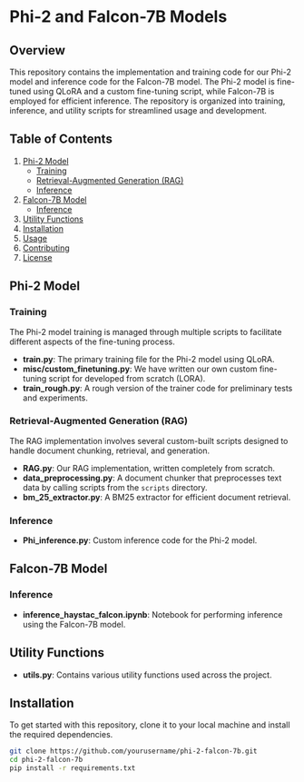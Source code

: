 # Phi-2 and Falcon-7B Models

## Overview

This repository contains the implementation and training code for our Phi-2 model and inference code for the Falcon-7B model. The Phi-2 model is fine-tuned using QLoRA and a custom fine-tuning script, while Falcon-7B is employed for efficient inference. The repository is organized into training, inference, and utility scripts for streamlined usage and development.

## Table of Contents

1. [Phi-2 Model](#phi-2-model)
    - [Training](#training)
    - [Retrieval-Augmented Generation (RAG)](#retrieval-augmented-generation-rag)
    - [Inference](#inference)
2. [Falcon-7B Model](#falcon-7b-model)
    - [Inference](#inference-1)
3. [Utility Functions](#utility-functions)
4. [Installation](#installation)
5. [Usage](#usage)
6. [Contributing](#contributing)
7. [License](#license)

## Phi-2 Model

### Training

The Phi-2 model training is managed through multiple scripts to facilitate different aspects of the fine-tuning process.

- **train.py**: The primary training file for the Phi-2 model using QLoRA.
- **misc/custom_finetuning.py**: We have written our own custom fine-tuning script for developed from scratch (LORA).
- **train_rough.py**: A rough version of the trainer code for preliminary tests and experiments.

### Retrieval-Augmented Generation (RAG)

The RAG implementation involves several custom-built scripts designed to handle document chunking, retrieval, and generation.

- **RAG.py**: Our RAG implementation, written completely from scratch.
- **data_preprocessing.py**: A document chunker that preprocesses text data by calling scripts from the `scripts` directory.
- **bm_25_extractor.py**: A BM25 extractor for efficient document retrieval.

### Inference

- **Phi_inference.py**: Custom inference code for the Phi-2 model.

## Falcon-7B Model

### Inference

- **inference_haystac_falcon.ipynb**: Notebook for performing inference using the Falcon-7B model.

## Utility Functions

- **utils.py**: Contains various utility functions used across the project.

## Installation

To get started with this repository, clone it to your local machine and install the required dependencies.

```bash
git clone https://github.com/yourusername/phi-2-falcon-7b.git
cd phi-2-falcon-7b
pip install -r requirements.txt
